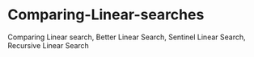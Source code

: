 # Comparing-Linear-searches
Comparing Linear search, Better Linear Search, Sentinel Linear Search, Recursive Linear Search
